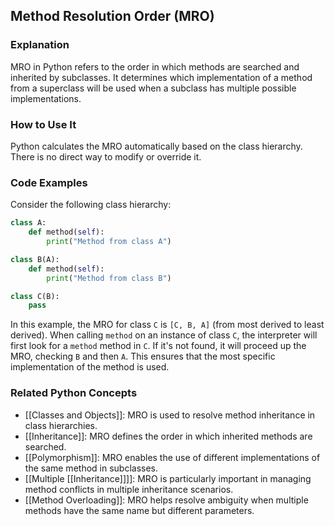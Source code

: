 ## Method Resolution Order (MRO)

### Explanation
MRO in Python refers to the order in which methods are searched and inherited by subclasses. It determines which implementation of a method from a superclass will be used when a subclass has multiple possible implementations.

### How to Use It
Python calculates the MRO automatically based on the class hierarchy. There is no direct way to modify or override it.

### Code Examples
Consider the following class hierarchy:

```python
class A:
    def method(self):
        print("Method from class A")

class B(A):
    def method(self):
        print("Method from class B")

class C(B):
    pass
```

In this example, the MRO for class `C` is `[C, B, A]` (from most derived to least derived). When calling `method` on an instance of class `C`, the interpreter will first look for a `method` method in `C`. If it's not found, it will proceed up the MRO, checking `B` and then `A`. This ensures that the most specific implementation of the method is used.

### Related Python Concepts
- [[Classes and Objects]]: MRO is used to resolve method inheritance in class hierarchies.
- [[Inheritance]]: MRO defines the order in which inherited methods are searched.
- [[Polymorphism]]: MRO enables the use of different implementations of the same method in subclasses.
- [[Multiple [[Inheritance]]]]: MRO is particularly important in managing method conflicts in multiple inheritance scenarios.
- [[Method Overloading]]: MRO helps resolve ambiguity when multiple methods have the same name but different parameters.